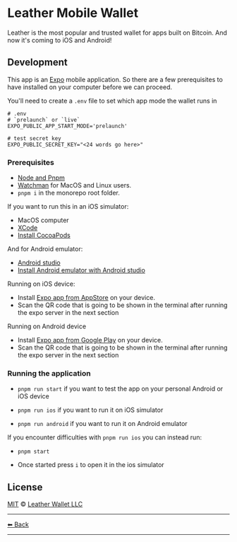 # Leather Mobile Wallet

Leather is the most popular and trusted wallet for apps built on Bitcoin. And now it's coming to iOS and Android!

## Development

This app is an [Expo](https://expo.dev/) mobile application. So there are a few prerequisites to have installed on your computer before we can proceed.

You'll need to create a `.env` file to set which app mode the wallet runs in

```
# .env
# `prelaunch` or `live`
EXPO_PUBLIC_APP_START_MODE='prelaunch'

# test secret key
EXPO_PUBLIC_SECRET_KEY="<24 words go here>"
```

### Prerequisites

- [Node and Pnpm](https://nodejs.org/en/download)
- [Watchman](https://facebook.github.io/watchman/docs/install#buildinstall) for MacOS and Linux users.
- `pnpm i` in the monorepo root folder.

If you want to run this in an iOS simulator:

- MacOS computer
- [XCode](https://apps.apple.com/am/app/xcode/id497799835)
- [Install CocoaPods](https://guides.cocoapods.org/using/getting-started.html)

And for Android emulator:

- [Android studio](https://developer.android.com/studio)
- [Install Android emulator with Android studio](https://developer.android.com/studio/run/emulator#avd)

Running on iOS device:

- Install [Expo app from AppStore](https://apps.apple.com/am/app/expo-go/id982107779) on your device.
- Scan the QR code that is going to be shown in the terminal after running the expo server in the next section

Running on Android device

- Install [Expo app from Google Play](https://play.google.com/store/apps/details?id=host.exp.exponent&pli=1) on your device.
- Scan the QR code that is going to be shown in the terminal after running the expo server in the next section

### Running the application

- `pnpm run start` if you want to test the app on your personal Android or iOS device

- `pnpm run ios` if you want to run it on iOS simulator

- `pnpm run android` if you want to run it on Android emulator

If you encounter difficulties with `pnpm run ios` you can instead run:

- `pnpm start`

- Once started press `i` to open it in the ios simulator

## License

[MIT](../../LICENSE) © [Leather Wallet LLC](https://github.com/leather-io/mono)

---

[⬅ Back](../../README.md)

---
